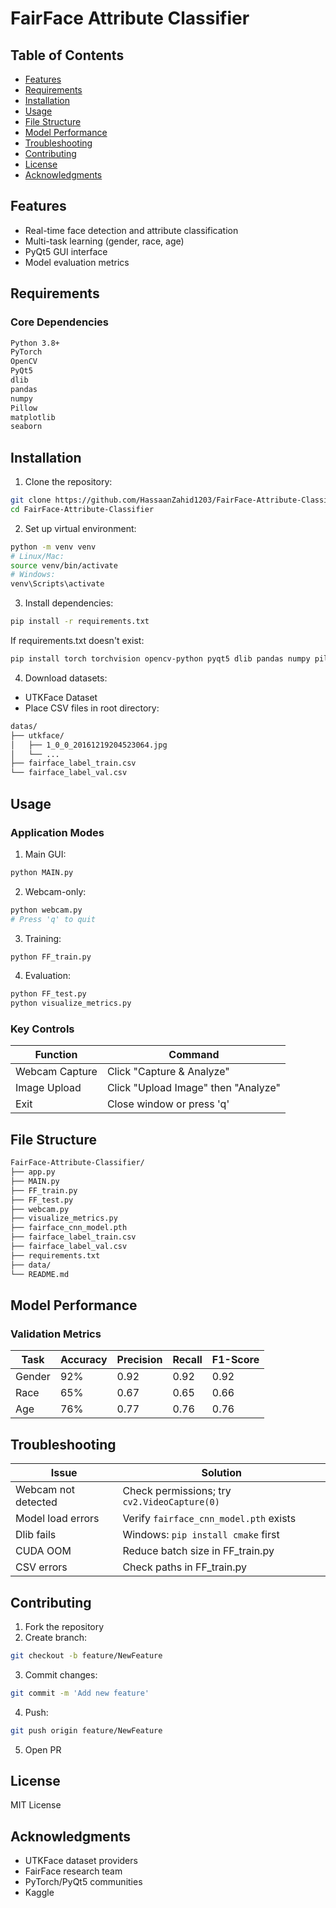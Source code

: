 # FairFace Attribute Classifier

## Table of Contents
- [Features](#features)
- [Requirements](#requirements)
- [Installation](#installation)
- [Usage](#usage)
- [File Structure](#file-structure)
- [Model Performance](#model-performance)
- [Troubleshooting](#troubleshooting)
- [Contributing](#contributing)
- [License](#license)
- [Acknowledgments](#acknowledgments)

## Features
- Real-time face detection and attribute classification
- Multi-task learning (gender, race, age)
- PyQt5 GUI interface
- Model evaluation metrics

## Requirements
### Core Dependencies
```bash
Python 3.8+
PyTorch
OpenCV
PyQt5
dlib
pandas
numpy
Pillow
matplotlib
seaborn
```

## Installation
1. Clone the repository:
```bash
git clone https://github.com/HassaanZahid1203/FairFace-Attribute-Classifier.git
cd FairFace-Attribute-Classifier
```

2. Set up virtual environment:
```bash
python -m venv venv
# Linux/Mac:
source venv/bin/activate
# Windows:
venv\Scripts\activate
```

3. Install dependencies:
```bash
pip install -r requirements.txt
```

If requirements.txt doesn't exist:
```bash
pip install torch torchvision opencv-python pyqt5 dlib pandas numpy pillow matplotlib seaborn
```

4. Download datasets:
* UTKFace Dataset
* Place CSV files in root directory:
```bash
datas/
├── utkface/
│   ├── 1_0_0_20161219204523064.jpg
│   └── ...
├── fairface_label_train.csv
└── fairface_label_val.csv
```

## Usage
### Application Modes
1. Main GUI:
```bash
python MAIN.py
```

2. Webcam-only:
```bash
python webcam.py
# Press 'q' to quit
```

3. Training:
```bash
python FF_train.py
```

4. Evaluation:
```bash
python FF_test.py
python visualize_metrics.py
```

### Key Controls
| Function | Command |
|----------|---------|
| Webcam Capture | Click "Capture & Analyze" |
| Image Upload | Click "Upload Image" then "Analyze" |
| Exit | Close window or press 'q' |

## File Structure
```bash
FairFace-Attribute-Classifier/
├── app.py
├── MAIN.py
├── FF_train.py
├── FF_test.py
├── webcam.py
├── visualize_metrics.py
├── fairface_cnn_model.pth
├── fairface_label_train.csv
├── fairface_label_val.csv
├── requirements.txt
├── data/
└── README.md
```

## Model Performance
### Validation Metrics
| Task | Accuracy | Precision | Recall | F1-Score |
|------|----------|-----------|--------|----------|
| Gender | 92% | 0.92 | 0.92 | 0.92 |
| Race | 65% | 0.67 | 0.65 | 0.66 |
| Age | 76% | 0.77 | 0.76 | 0.76 |

## Troubleshooting
| Issue | Solution |
|-------|----------|
| Webcam not detected | Check permissions; try `cv2.VideoCapture(0)` |
| Model load errors | Verify `fairface_cnn_model.pth` exists |
| Dlib fails | Windows: `pip install cmake` first |
| CUDA OOM | Reduce batch size in FF_train.py |
| CSV errors | Check paths in FF_train.py |

## Contributing
1. Fork the repository
2. Create branch:
```bash
git checkout -b feature/NewFeature
```

3. Commit changes:
```bash
git commit -m 'Add new feature'
```

4. Push:
```bash
git push origin feature/NewFeature
```

5. Open PR

## License
MIT License

## Acknowledgments
* UTKFace dataset providers
* FairFace research team
* PyTorch/PyQt5 communities
* Kaggle
